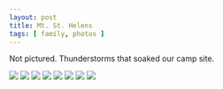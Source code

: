 ```yaml
---
layout: post
title: Mt. St. Helens
tags: [ family, photos ]
---
```


Not pictured. Thunderstorms that soaked our camp site.
<script src="https://ajax.googleapis.com/ajax/libs/jquery/1.11.1/jquery.min.js" ></script>
<link href="https://cdnjs.cloudflare.com/ajax/libs/fotorama/4.6.4/fotorama.min.css" rel="stylesheet">
<script src="https://cdnjs.cloudflare.com/ajax/libs/fotorama/4.6.4/fotorama.min.js" ></script>

<div class="fotorama"  data-allowfullscreen="true" data-width="800" data-height="600">
    <!--https://photos.app.goo.gl/DT7zKLpWcnKQoGX1A-->
    <img src="https://images.northbriton.net/AP1GczMI-iPmUk_5alcHcFoGZc8op6fja5ieayjLHNHqN55wuC4u81qjvvMvUe55YSiBCJXPha0wkEVXav5eKfRPJ3ycyHUWqJpaYC1TscRfDR6AFpj2SE6z">
    <img src="https://images.northbriton.net/AP1GczPwoNGeh3rU_F8wq14RaEk3urSbeEfydd6BTHLruiywhQZfVWJd6BP1QxXRdGqNZ05b3--b-VpvmPlv2pG3eLKrZLEfIbwy39hv4F-5dOCSLq0-bqgN">
    <img src="https://images.northbriton.net/AP1GczNbcCRmh2fdezs0UZ5WSj0W-B7RCw-oRb89avnuFJYsP60dLfWue4Za-vEB4FcXoQfCIkNq5lVtR864P2P_5vKii2nMMmJAO3AE_jo2_Dc0CjFHzIL_">
    <img src="https://images.northbriton.net/AP1GczMBq8fpoqRv9Xt4W2gLws5ix2ebMASY4fSczUm5PiW66CX78Ex2dQFRJC3EFc1L2P3s_O4DJ-FOCjiNDIt3aio2kL3QJ0D9LtoLG4aPanatS6Wom7vt">
    <img src="https://images.northbriton.net/AP1GczNycwqVFa_asLinsyTxkiziDE3I_eLZyIHnkmAGO6cPiMa8bq97-Wj72H3IWF58VVD_9KRRZTqDhFPe6ISm0yLdkoy9Gw7l_WoL3PsCqNJvcpRW3x_8">
    <img src="https://images.northbriton.net/AP1GczOJExGzWAlT-Z7xE6Rqn19nPu1fSAdPY26WrKUQ9qRs85xyWO02WgRJfg3AXBnTGWNq8B9y5w0AU0U6HSuw-Gks0r6fdObtZPgk5_NxcWY_AXGyUWKW">
    <img src="https://images.northbriton.net/AP1GczPbNkNR-vPnxW6a1z2_Tvrkg77yhwx5CHgPnZ_svPwxsNJ-4frQRHJK9QuheZbICu9_17xyjgu3561Q_umpokWwjTyKGmxvdjclGwJcgy-nDLAuHZM6">
    <img src="https://images.northbriton.net/AP1GczOODlRZy5vqnmeeKiCDHqPjXAoU7zvRujObp5kk56UX2lWB6mDAnwi3r-44lW4dwSHXqDiRNW4I_rbCZjmpXEIn_pmgV_lMVIJ5DPKmZ49bmL9vYQj3">
</div>
